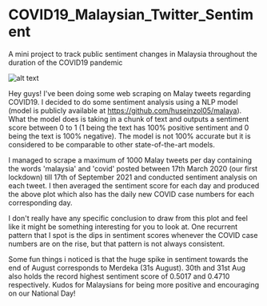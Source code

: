 # COVID19_Malaysian_Twitter_Sentiment
A mini project to track public sentiment changes in Malaysia throughout the duration of the COVID19 pandemic

![alt text](https://github.com/[JoshuaLZJ]/[COVID19_Malaysian_Twitter_Sentiment]/blob/[main]/Twitter_Sentiment_plot.png?raw=true)

Hey guys! I've been doing some web scraping on Malay tweets regarding COVID19. I decided to do some sentiment analysis using a NLP model (model is publicly available at https://github.com/huseinzol05/malaya). What the model does is taking in a chunk of text and outputs a sentiment score between 0 to 1 (1 being the text has 100% positive sentiment and 0 being the text is 100% negative). The model is not 100% accurate but it is considered to be comparable to other state-of-the-art models.

I managed to scrape a maximum of 1000 Malay tweets per day containing the words 'malaysia' and 'covid' posted between 17th March 2020 (our first lockdown) till 17th of September 2021 and conducted sentiment analysis on each tweet. I then averaged the sentiment score for each day and produced the above plot which also has the daily new COVID case numbers for each corresponding day.

I don't really have any specific conclusion to draw from this plot and feel like it might be something interesting for you to look at. One recurrent pattern that I spot is the dips in sentiment scores whenever the COVID case numbers are on the rise, but that pattern is not always consistent.

Some fun things i noticed is that the huge spike in sentiment towards the end of August corresponds to Merdeka (31s August). 30th and 31st Aug also holds the record highest sentiment score of 0.5017 and 0.4710 respectively. Kudos for Malaysians for being more positive and encouraging on our National Day!
